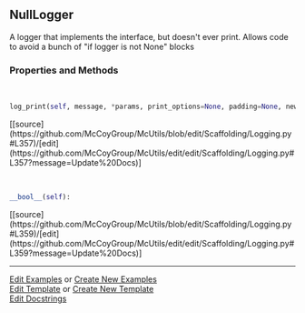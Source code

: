 ## <a id="McUtils.Scaffolding.Logging.NullLogger">NullLogger</a>
A logger that implements the interface, but doesn't ever print.
Allows code to avoid a bunch of "if logger is not None" blocks

### Properties and Methods
<a id="McUtils.Scaffolding.Logging.NullLogger.log_print" class="docs-object-method">&nbsp;</a> 
```python
log_print(self, message, *params, print_options=None, padding=None, newline=None, **kwargs): 
```
<div class="docs-source-link" markdown="1">
[[source](https://github.com/McCoyGroup/McUtils/blob/edit/Scaffolding/Logging.py#L357)/[edit](https://github.com/McCoyGroup/McUtils/edit/edit/Scaffolding/Logging.py#L357?message=Update%20Docs)]
</div>

<a id="McUtils.Scaffolding.Logging.NullLogger.__bool__" class="docs-object-method">&nbsp;</a> 
```python
__bool__(self): 
```
<div class="docs-source-link" markdown="1">
[[source](https://github.com/McCoyGroup/McUtils/blob/edit/Scaffolding/Logging.py#L359)/[edit](https://github.com/McCoyGroup/McUtils/edit/edit/Scaffolding/Logging.py#L359?message=Update%20Docs)]
</div>





___

[Edit Examples](https://github.com/McCoyGroup/McUtils/edit/edit/ci/examples/McUtils/Scaffolding/Logging/NullLogger.md) or 
[Create New Examples](https://github.com/McCoyGroup/McUtils/new/edit/?filename=ci/examples/McUtils/Scaffolding/Logging/NullLogger.md) <br/>
[Edit Template](https://github.com/McCoyGroup/McUtils/edit/edit/ci/docs/McUtils/Scaffolding/Logging/NullLogger.md) or 
[Create New Template](https://github.com/McCoyGroup/McUtils/new/edit/?filename=ci/docs/templates/McUtils/Scaffolding/Logging/NullLogger.md) <br/>
[Edit Docstrings](https://github.com/McCoyGroup/McUtils/edit/edit/McUtils/Scaffolding/Logging.py?message=Update%20Docs)